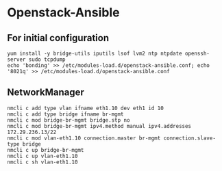 # Openstack-Ansible

## For initial configuration
    yum install -y bridge-utils iputils lsof lvm2 ntp ntpdate openssh-server sudo tcpdump
    echo 'bonding' >> /etc/modules-load.d/openstack-ansible.conf; echo '8021q' >> /etc/modules-load.d/openstack-ansible.conf

## NetworkManager
    nmcli c add type vlan ifname eth1.10 dev eth1 id 10
    nmcli c add type bridge ifname br-mgmt
    nmcli c mod bridge-br-mgmt bridge.stp no
    nmcli c mod bridge-br-mgmt ipv4.method manual ipv4.addresses 172.29.236.13/22
    nmcli c mod vlan-eth1.10 connection.master br-mgmt connection.slave-type bridge
    nmcli c up bridge-br-mgmt
    nmcli c up vlan-eth1.10
    nmcli c sh vlan-eth1.10



